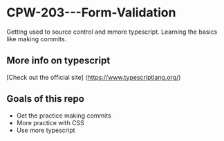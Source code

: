 # CPW-203---Form-Validation
Getting used to source control and mmore typescript. Learning the basics like making commits. 

## More info on typescript 
[Check out the official site] (https://www.typescriptlang.org/)

## Goals of this repo 
- Get the practice making commits
- More practice with CSS
- Use more typescript

